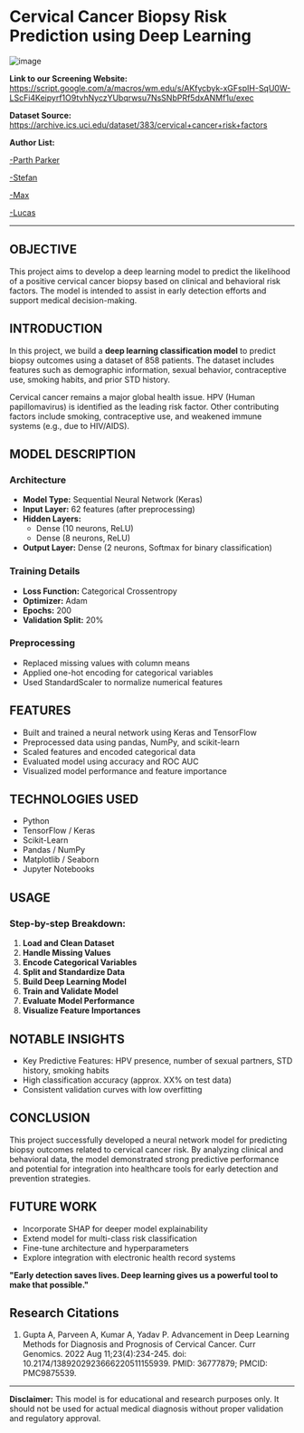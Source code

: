 # Cervical Cancer Biopsy Risk Prediction using Deep Learning

![image](https://github.com/user-attachments/assets/2919795c-36cd-4ee7-8d30-3bce2c57ec13)

**Link to our Screening Website:** https://script.google.com/a/macros/wm.edu/s/AKfycbyk-xGFspIH-SqU0W-LScFi4Keipyrf1O9tvhNyczYUbqrwsu7NsSNbPRf5dxANMf1u/exec

**Dataset Source:** https://archive.ics.uci.edu/dataset/383/cervical+cancer+risk+factors

**Author List:** 

[-Parth Parker](https://github.com/parthparker249/parthparker249/blob/main/README.md)

[-Stefan](https://github.com/stefanngoh/stefanngoh/blob/main/README.md)

[-Max](https://github.com/maxpietrykowski/maxpietrykowski/blob/main/README.md)

[-Lucas](https://github.com/Lacarmichael/README.md/blob/main/README.md)

---


## OBJECTIVE
This project aims to develop a deep learning model to predict the likelihood of a positive cervical cancer biopsy based on clinical and behavioral risk factors. The model is intended to assist in early detection efforts and support medical decision-making.

## INTRODUCTION
In this project, we build a **deep learning classification model** to predict biopsy outcomes using a dataset of 858 patients. The dataset includes features such as demographic information, sexual behavior, contraceptive use, smoking habits, and prior STD history.

Cervical cancer remains a major global health issue. HPV (Human papillomavirus) is identified as the leading risk factor. Other contributing factors include smoking, contraceptive use, and weakened immune systems (e.g., due to HIV/AIDS).

## MODEL DESCRIPTION
### Architecture
- **Model Type:** Sequential Neural Network (Keras)
- **Input Layer:** 62 features (after preprocessing)
- **Hidden Layers:**
  - Dense (10 neurons, ReLU)
  - Dense (8 neurons, ReLU)
- **Output Layer:** Dense (2 neurons, Softmax for binary classification)

### Training Details
- **Loss Function:** Categorical Crossentropy
- **Optimizer:** Adam
- **Epochs:** 200
- **Validation Split:** 20%

### Preprocessing
- Replaced missing values with column means
- Applied one-hot encoding for categorical variables
- Used StandardScaler to normalize numerical features

## FEATURES
- Built and trained a neural network using Keras and TensorFlow
- Preprocessed data using pandas, NumPy, and scikit-learn
- Scaled features and encoded categorical data
- Evaluated model using accuracy and ROC AUC
- Visualized model performance and feature importance

## TECHNOLOGIES USED
- Python
- TensorFlow / Keras
- Scikit-Learn
- Pandas / NumPy
- Matplotlib / Seaborn
- Jupyter Notebooks

## USAGE
### Step-by-step Breakdown:
1. **Load and Clean Dataset**
2. **Handle Missing Values**
3. **Encode Categorical Variables**
4. **Split and Standardize Data**
5. **Build Deep Learning Model**
6. **Train and Validate Model**
7. **Evaluate Model Performance**
8. **Visualize Feature Importances**

## NOTABLE INSIGHTS
- Key Predictive Features: HPV presence, number of sexual partners, STD history, smoking habits
- High classification accuracy (approx. XX% on test data)
- Consistent validation curves with low overfitting

## CONCLUSION
This project successfully developed a neural network model for predicting biopsy outcomes related to cervical cancer risk. By analyzing clinical and behavioral data, the model demonstrated strong predictive performance and potential for integration into healthcare tools for early detection and prevention strategies.

## FUTURE WORK
- Incorporate SHAP for deeper model explainability
- Extend model for multi-class risk classification
- Fine-tune architecture and hyperparameters
- Explore integration with electronic health record systems

**"Early detection saves lives. Deep learning gives us a powerful tool to make that possible."**

## Research Citations
1. Gupta A, Parveen A, Kumar A, Yadav P. Advancement in Deep Learning Methods for Diagnosis and Prognosis of Cervical Cancer. Curr Genomics. 2022 Aug 11;23(4):234-245. doi: 10.2174/1389202923666220511155939. PMID: 36777879; PMCID: PMC9875539.

---

**Disclaimer:** This model is for educational and research purposes only. It should not be used for actual medical diagnosis without proper validation and regulatory approval.

